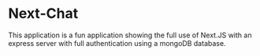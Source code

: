 # Next-Chat
This application is a fun application showing the full use of Next.JS with an express server with full authentication using a mongoDB database. 
